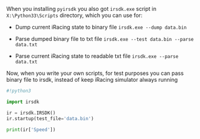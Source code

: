 When you installing `pyirsdk` you also got `irsdk.exe` script in `X:\Python33\Scripts` directory, which you can use for:

- Dump current iRacing state to binary file
	`irsdk.exe --dump data.bin`

- Parse dumped binary file to txt file
	`irsdk.exe --test data.bin --parse data.txt`

- Parse current iRacing state to readable txt file
	`irsdk.exe --parse data.txt`

Now, when you write your own scripts, for test purposes you can pass binary file to irsdk, instead of keep iRacing simulator always running

```python
#!python3

import irsdk

ir = irsdk.IRSDK()
ir.startup(test_file='data.bin')

print(ir['Speed'])
```
